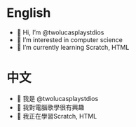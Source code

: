 # English
- 👋 Hi, I’m @twolucasplaystdios
- 👀 I’m interested in computer science
- 🌱 I’m currently learning Scratch, HTML
# 中文
- 👋 我是 @twolucasplaystdios
- 👀 我對電腦歌學很有興趣
- 🌱 我正在學習Scratch, HTML
<!---
twolucasplaystdios/twolucasplaystdios is a ✨ special ✨ repository because its `README.md` (this file) appears on your GitHub profile.
You can click the Preview link to take a look at your changes.
--->
